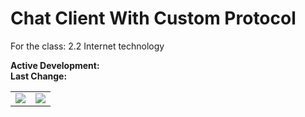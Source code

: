 # Chat Client With Custom Protocol
For the class: 2.2 Internet technology

**Active Development:** <br>
**Last Change:** <br>

| | |
| :---: | :---: |
| ![](/Screenshots/.png) | ![](/Screenshots/.png) |
